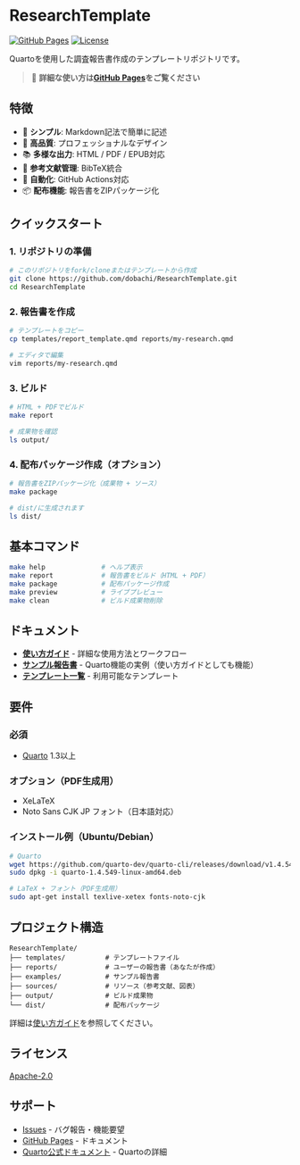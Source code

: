 # ResearchTemplate

[![GitHub Pages](https://img.shields.io/badge/docs-GitHub%20Pages-blue)](https://dobachi.github.io/ResearchTemplate/)
[![License](https://img.shields.io/badge/license-Apache%202.0-green)](LICENSE)

Quartoを使用した調査報告書作成のテンプレートリポジトリです。

> 📖 **詳細な使い方は[GitHub Pages](https://dobachi.github.io/ResearchTemplate/)をご覧ください**

## 特徴

- 📝 **シンプル**: Markdown記法で簡単に記述
- 🎨 **高品質**: プロフェッショナルなデザイン
- 📚 **多様な出力**: HTML / PDF / EPUB対応
- 🔗 **参考文献管理**: BibTeX統合
- 🤖 **自動化**: GitHub Actions対応
- 📦 **配布機能**: 報告書をZIPパッケージ化

## クイックスタート

### 1. リポジトリの準備

```bash
# このリポジトリをfork/cloneまたはテンプレートから作成
git clone https://github.com/dobachi/ResearchTemplate.git
cd ResearchTemplate
```

### 2. 報告書を作成

```bash
# テンプレートをコピー
cp templates/report_template.qmd reports/my-research.qmd

# エディタで編集
vim reports/my-research.qmd
```

### 3. ビルド

```bash
# HTML + PDFでビルド
make report

# 成果物を確認
ls output/
```

### 4. 配布パッケージ作成（オプション）

```bash
# 報告書をZIPパッケージ化（成果物 + ソース）
make package

# dist/に生成されます
ls dist/
```

## 基本コマンド

```bash
make help              # ヘルプ表示
make report            # 報告書をビルド（HTML + PDF）
make package           # 配布パッケージ作成
make preview           # ライブプレビュー
make clean             # ビルド成果物削除
```

## ドキュメント

- **[使い方ガイド](https://dobachi.github.io/ResearchTemplate/)** - 詳細な使用方法とワークフロー
- **[サンプル報告書](https://dobachi.github.io/ResearchTemplate/examples/technology-survey.html)** - Quarto機能の実例（使い方ガイドとしても機能）
- **[テンプレート一覧](templates/README.md)** - 利用可能なテンプレート

## 要件

### 必須

- [Quarto](https://quarto.org/docs/get-started/) 1.3以上

### オプション（PDF生成用）

- XeLaTeX
- Noto Sans CJK JP フォント（日本語対応）

### インストール例（Ubuntu/Debian）

```bash
# Quarto
wget https://github.com/quarto-dev/quarto-cli/releases/download/v1.4.549/quarto-1.4.549-linux-amd64.deb
sudo dpkg -i quarto-1.4.549-linux-amd64.deb

# LaTeX + フォント（PDF生成用）
sudo apt-get install texlive-xetex fonts-noto-cjk
```

## プロジェクト構造

```
ResearchTemplate/
├── templates/          # テンプレートファイル
├── reports/            # ユーザーの報告書（あなたが作成）
├── examples/           # サンプル報告書
├── sources/            # リソース（参考文献、図表）
├── output/             # ビルド成果物
└── dist/               # 配布パッケージ
```

詳細は[使い方ガイド](https://dobachi.github.io/ResearchTemplate/)を参照してください。

## ライセンス

[Apache-2.0](LICENSE)

## サポート

- [Issues](https://github.com/dobachi/ResearchTemplate/issues) - バグ報告・機能要望
- [GitHub Pages](https://dobachi.github.io/ResearchTemplate/) - ドキュメント
- [Quarto公式ドキュメント](https://quarto.org/docs/guide/) - Quartoの詳細
